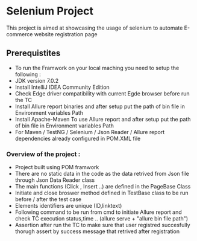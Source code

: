 # Selenium Project   
This project is aimed at showcasing the usage of selenium to automate E-commerce website registration page
## Prerequistites 
* To run the Framwork on your local maching you need to setup the following :
* JDK version 7.0.2
* Install IntelliJ IDEA Community Edition
* Check Edge driver compatibility with current Egde browser before run the TC 
* Install Allure report binaries and after setup put the path of bin file in Environment variables Path
* Install Apache-Maven To use Allure report and after setup put the path of bin file in Environment variables Path
* For Maven / TestNG / Selenium / Json Reader / Allure report dependencies already configured in POM.XML file
  
### Overview of the project :
   * Project built using POM framwork 
   * There are no static data in the code as the data retrived from Json file through Json Data Reader class
   * The main functions (Click , Insert ..) are defined in the PageBase Class 
   * Initiate and close broswer method defined in TestBase class to be run before / after the test case
   * Elements identifiers are unique (ID,linktext) 
   * Following command to be run from cmd to initiate Allure report and check TC execution status,time .. (allure serve + "allure bin file path")
   * Assertion after run the TC to make sure that user registred succesfully thorugh assert by success message that retrived after registration
     
